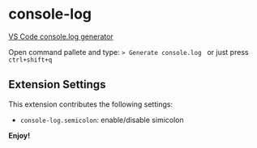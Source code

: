 # console-log

[VS Code console.log generator](https://marketplace.visualstudio.com/items?itemName=dotcypress.console-log)

Open command pallete and type: `> Generate console.log ` or just press `ctrl+shift+q`

## Extension Settings

This extension contributes the following settings:

* `console-log.semicolon`: enable/disable simicolon

**Enjoy!**